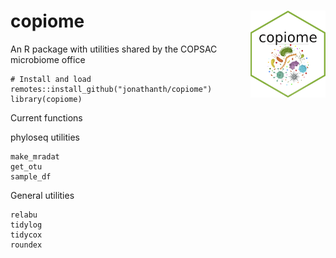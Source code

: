 # copiome <img src='man/figures/hex-copiome.png' align="right" height="139" />

An R package with utilities shared by the COPSAC microbiome office
```
# Install and load
remotes::install_github("jonathanth/copiome")
library(copiome)
```

Current functions

phyloseq utilities
```
make_mradat
get_otu
sample_df
```

General utilities
```
relabu
tidylog
tidycox
roundex
```
